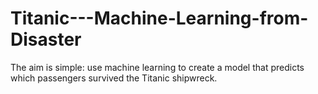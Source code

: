 # Titanic---Machine-Learning-from-Disaster
The aim is simple: use machine learning to create a model that predicts which passengers survived the Titanic shipwreck.
